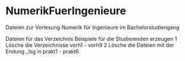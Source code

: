 # NumerikFuerIngenieure
Dateien zur Vorlesung Numerik für Ingenieure im Bachelorstudiengang

Dateien für das Verzeichnis Beispiele für die Studierenden erzeugen
  1 Lösche die Verzeichnisse  vorh1 - vorh9
  2 Lösche die Dateien mit der Endung _lsg in prakt1 - prakt6
